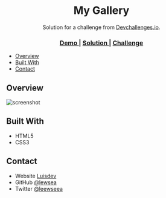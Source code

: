 <h1 align="center">My Gallery</h1>

<div align="center">
   Solution for a challenge from  <a href="http://devchallenges.io" target="_blank">Devchallenges.io</a>.
</div>

<div align="center">
  <h3>
    <a href="https://hungry-pare-79350e.netlify.app/my-gallery-master/index.html">
      Demo
    </a>
    <span> | </span>
    <a href="https://github.com/lewsea/devchallenges-projects/tree/master/my-gallery-master">
      Solution
    </a>
    <span> | </span>
    <a href="https://devchallenges.io/challenges/0J1NxxGhOUYVqihwegfO">
      Challenge
    </a>
  </h3>
</div>


- [Overview](#overview)
- [Built With](#built-with)
- [Contact](#contact)

## Overview

![screenshot](https://user-images.githubusercontent.com/55370617/95185560-6e152f80-07fb-11eb-8a65-130ec4542c81.png)

## Built With

- HTML5
- CSS3

## Contact

- Website [Luisdev](http://luisdev.pro/)
- GitHub [@lewsea](https://github.com/lewsea)
- Twitter [@leewseea](https://twitter.com/leewseea)
